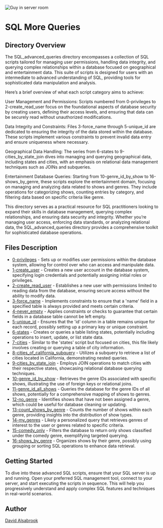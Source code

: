 
![Guy in server room](https://github.com/DAlsabrook/atlas-higher_level_programming/assets/112190470/b7834329-1e2d-4d8e-a601-54f59bac99e3)

# SQL More Queries

## Directory Overview
The SQL_advanced_queries directory encompasses a collection of SQL scripts tailored for managing user permissions, handling data integrity, and querying complex relationships within a database focused on geographical and entertainment data. This suite of scripts is designed for users with an intermediate to advanced understanding of SQL, providing tools for sophisticated data manipulation and analysis.

Here’s a brief overview of what each script category aims to achieve:

User Management and Permissions: Scripts numbered from 0-privileges to 2-create_read_user focus on the foundational aspects of database security by creating users, defining their access levels, and ensuring that data can be securely read without unauthorized modifications.

Data Integrity and Constraints: Files 3-force_name through 5-unique_id are dedicated to ensuring the integrity of the data stored within the database. These scripts implement various constraints to prevent invalid data entry and ensure uniqueness where necessary.

Geographical Data Handling: The series from 6-states to 9-cities_by_state_join dives into managing and querying geographical data, including states and cities, with an emphasis on relational data management techniques such as JOINs and subqueries.

Entertainment Database Queries: Starting from 10-genre_id_by_show to 16-shows_by_genre, these scripts explore the entertainment domain, focusing on managing and analyzing data related to shows and genres. They include operations for categorizing shows, counting entries by category, and filtering data based on specific criteria like genre.

This directory serves as a practical resource for SQL practitioners looking to expand their skills in database management, querying complex relationships, and ensuring data security and integrity. Whether you’re managing user access, enforcing data standards, or analyzing relational data, the SQL_advanced_queries directory provides a comprehensive toolkit for sophisticated database operations.

## Files Description

- [0-privileges](0-privileges.sql) - Sets up or modifies user permissions within the database system, allowing for control over who can access and manipulate data.
- [1-create_user](1-create_user.sql) - Creates a new user account in the database system, specifying login credentials and potentially assigning initial roles or privileges.
- [2-create_read_user](2-create_read_user.sql) - Establishes a new user with permissions limited to reading data from the database, ensuring secure access without the ability to modify data.
- [3-force_name](3-force_name.sql) - Implements constraints to ensure that a 'name' field in a specified table is always provided and meets certain criteria.
- [4-never_empty](4-never_empty.sql) - Applies constraints or checks to guarantee that certain fields in a database table cannot be left empty.
- [5-unique_id](5-unique_id.sql) - Ensures that the 'id' column in a table remains unique for each record, possibly setting up a primary key or unique constraint.
- [6-states](6-states.sql) - Creates or queries a table listing states, potentially including operations to insert, update, or list state data.
- [7-cities](7-cities.sql) - Similar to the 'states' script but focused on cities, this file likely involves creating or querying a table of city information.
- [8-cities_of_california_subquery](8-cities_of_california_subquery.sql) - Utilizes a subquery to retrieve a list of cities located in California, demonstrating nested queries.
- [9-cities_by_state_join](9-cities_by_state_join.sql) - Employs JOIN operations to match cities with their respective states, showcasing relational database querying techniques.
- [10-genre_id_by_show](10-genre_id_by_show.sql) - Retrieves the genre IDs associated with specific shows, illustrating the use of foreign keys or relational joins.
- [11-genre_id_all_shows](11-genre_id_all_shows.sql) - Queries the database for the genre IDs of all shows, potentially for a comprehensive mapping of shows to genres.
- [12-no_genre](12-no_genre.sql) - Identifies shows that have not been assigned a genre, which could be useful for database cleaning or updating.
- [13-count_shows_by_genre](13-count_shows_by_genre.sql) - Counts the number of shows within each genre, providing insights into the distribution of show types.
- [14-my_genres](14-my_genres.sql) - Likely a personalized query that retrieves genres of interest to the user or genres related to specific criteria.
- [15-comedy_only](15-comedy_only.sql) - Filters the database to return only shows classified under the comedy genre, exemplifying targeted querying.
- [16-shows_by_genre](16-shows_by_genre.sql) - Organizes shows by their genre, possibly using grouping or sorting SQL operations to enhance data retrieval.

## Getting Started

To dive into these advanced SQL scripts, ensure that your SQL server is up and running. Open your preferred SQL management tool, connect to your server, and start executing the scripts in sequence. This will help you progressively understand and apply complex SQL features and techniques in real-world scenarios.

## Author

[David Alsabrook](https://github.com/DAlsabrook)
